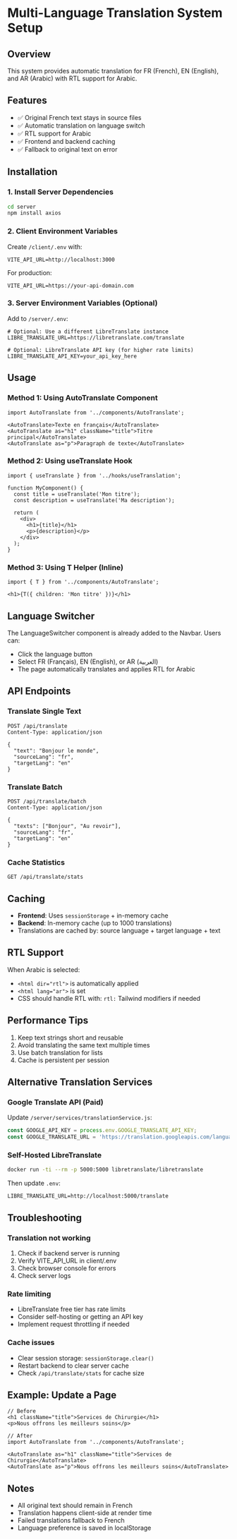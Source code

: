 # Multi-Language Translation System Setup

## Overview
This system provides automatic translation for FR (French), EN (English), and AR (Arabic) with RTL support for Arabic.

## Features
- ✅ Original French text stays in source files
- ✅ Automatic translation on language switch
- ✅ RTL support for Arabic
- ✅ Frontend and backend caching
- ✅ Fallback to original text on error

## Installation

### 1. Install Server Dependencies
```bash
cd server
npm install axios
```

### 2. Client Environment Variables
Create `/client/.env` with:
```env
VITE_API_URL=http://localhost:3000
```

For production:
```env
VITE_API_URL=https://your-api-domain.com
```

### 3. Server Environment Variables (Optional)
Add to `/server/.env`:
```env
# Optional: Use a different LibreTranslate instance
LIBRE_TRANSLATE_URL=https://libretranslate.com/translate

# Optional: LibreTranslate API key (for higher rate limits)
LIBRE_TRANSLATE_API_KEY=your_api_key_here
```

## Usage

### Method 1: Using AutoTranslate Component
```tsx
import AutoTranslate from '../components/AutoTranslate';

<AutoTranslate>Texte en français</AutoTranslate>
<AutoTranslate as="h1" className="title">Titre principal</AutoTranslate>
<AutoTranslate as="p">Paragraph de texte</AutoTranslate>
```

### Method 2: Using useTranslate Hook
```tsx
import { useTranslate } from '../hooks/useTranslation';

function MyComponent() {
  const title = useTranslate('Mon titre');
  const description = useTranslate('Ma description');
  
  return (
    <div>
      <h1>{title}</h1>
      <p>{description}</p>
    </div>
  );
}
```

### Method 3: Using T Helper (Inline)
```tsx
import { T } from '../components/AutoTranslate';

<h1>{T({ children: 'Mon titre' })}</h1>
```

## Language Switcher
The LanguageSwitcher component is already added to the Navbar. Users can:
- Click the language button
- Select FR (Français), EN (English), or AR (العربية)
- The page automatically translates and applies RTL for Arabic

## API Endpoints

### Translate Single Text
```http
POST /api/translate
Content-Type: application/json

{
  "text": "Bonjour le monde",
  "sourceLang": "fr",
  "targetLang": "en"
}
```

### Translate Batch
```http
POST /api/translate/batch
Content-Type: application/json

{
  "texts": ["Bonjour", "Au revoir"],
  "sourceLang": "fr",
  "targetLang": "en"
}
```

### Cache Statistics
```http
GET /api/translate/stats
```

## Caching
- **Frontend**: Uses `sessionStorage` + in-memory cache
- **Backend**: In-memory cache (up to 1000 translations)
- Translations are cached by: source language + target language + text

## RTL Support
When Arabic is selected:
- `<html dir="rtl">` is automatically applied
- `<html lang="ar">` is set
- CSS should handle RTL with: `rtl:` Tailwind modifiers if needed

## Performance Tips
1. Keep text strings short and reusable
2. Avoid translating the same text multiple times
3. Use batch translation for lists
4. Cache is persistent per session

## Alternative Translation Services

### Google Translate API (Paid)
Update `/server/services/translationService.js`:
```javascript
const GOOGLE_API_KEY = process.env.GOOGLE_TRANSLATE_API_KEY;
const GOOGLE_TRANSLATE_URL = 'https://translation.googleapis.com/language/translate/v2';
```

### Self-Hosted LibreTranslate
```bash
docker run -ti --rm -p 5000:5000 libretranslate/libretranslate
```

Then update `.env`:
```env
LIBRE_TRANSLATE_URL=http://localhost:5000/translate
```

## Troubleshooting

### Translation not working
1. Check if backend server is running
2. Verify VITE_API_URL in client/.env
3. Check browser console for errors
4. Check server logs

### Rate limiting
- LibreTranslate free tier has rate limits
- Consider self-hosting or getting an API key
- Implement request throttling if needed

### Cache issues
- Clear session storage: `sessionStorage.clear()`
- Restart backend to clear server cache
- Check `/api/translate/stats` for cache size

## Example: Update a Page
```tsx
// Before
<h1 className="title">Services de Chirurgie</h1>
<p>Nous offrons les meilleurs soins</p>

// After
import AutoTranslate from '../components/AutoTranslate';

<AutoTranslate as="h1" className="title">Services de Chirurgie</AutoTranslate>
<AutoTranslate as="p">Nous offrons les meilleurs soins</AutoTranslate>
```

## Notes
- All original text should remain in French
- Translation happens client-side at render time
- Failed translations fallback to French
- Language preference is saved in localStorage
